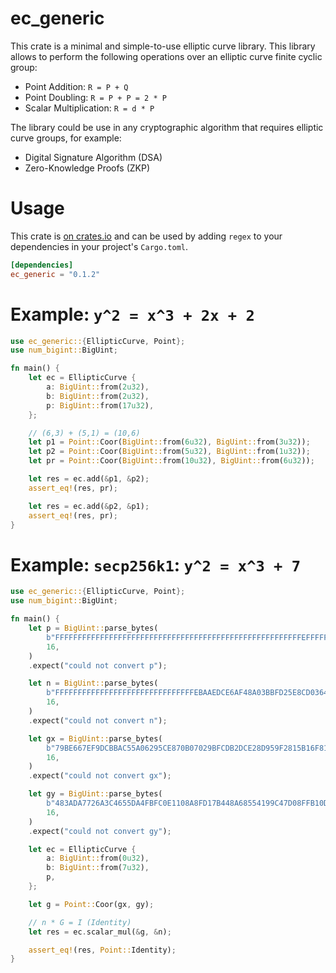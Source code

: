 # ec_generic

This crate is a minimal and simple-to-use elliptic curve library. This
library allows to perform the following operations over an elliptic curve
finite cyclic group:

- Point Addition: `R = P + Q`
- Point Doubling: `R = P + P = 2 * P`
- Scalar Multiplication: `R = d * P`

The library could be use in any cryptographic algorithm that requires elliptic
curve groups, for example:

- Digital Signature Algorithm (DSA)
- Zero-Knowledge Proofs (ZKP)

# Usage

This crate is [on crates.io](https://crates.io/crates/regex) and can be
used by adding `regex` to your dependencies in your project's `Cargo.toml`.

```toml
[dependencies]
ec_generic = "0.1.2"
```

# Example: `y^2 = x^3 + 2x + 2`

```rust
use ec_generic::{EllipticCurve, Point};
use num_bigint::BigUint;

fn main() {
    let ec = EllipticCurve {
        a: BigUint::from(2u32),
        b: BigUint::from(2u32),
        p: BigUint::from(17u32),
    };

    // (6,3) + (5,1) = (10,6)
    let p1 = Point::Coor(BigUint::from(6u32), BigUint::from(3u32));
    let p2 = Point::Coor(BigUint::from(5u32), BigUint::from(1u32));
    let pr = Point::Coor(BigUint::from(10u32), BigUint::from(6u32));

    let res = ec.add(&p1, &p2);
    assert_eq!(res, pr);

    let res = ec.add(&p2, &p1);
    assert_eq!(res, pr);
}
```

# Example: `secp256k1`: `y^2 = x^3 + 7`

```rust
use ec_generic::{EllipticCurve, Point};
use num_bigint::BigUint;

fn main() {
    let p = BigUint::parse_bytes(
        b"FFFFFFFFFFFFFFFFFFFFFFFFFFFFFFFFFFFFFFFFFFFFFFFFFFFFFFFEFFFFFC2F",
        16,
    )
    .expect("could not convert p");

    let n = BigUint::parse_bytes(
        b"FFFFFFFFFFFFFFFFFFFFFFFFFFFFFFFEBAAEDCE6AF48A03BBFD25E8CD0364141",
        16,
    )
    .expect("could not convert n");

    let gx = BigUint::parse_bytes(
        b"79BE667EF9DCBBAC55A06295CE870B07029BFCDB2DCE28D959F2815B16F81798",
        16,
    )
    .expect("could not convert gx");

    let gy = BigUint::parse_bytes(
        b"483ADA7726A3C4655DA4FBFC0E1108A8FD17B448A68554199C47D08FFB10D4B8",
        16,
    )
    .expect("could not convert gy");

    let ec = EllipticCurve {
        a: BigUint::from(0u32),
        b: BigUint::from(7u32),
        p,
    };

    let g = Point::Coor(gx, gy);

    // n * G = I (Identity)
    let res = ec.scalar_mul(&g, &n);

    assert_eq!(res, Point::Identity);
}
```